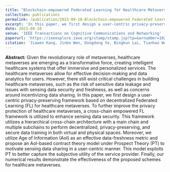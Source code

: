 ```yaml
---
title: "Blockchain-empowered Federated Learning for Healthcare Metaverses: User-centric Incentive Mechanism with Optimal Data Freshness"
collection: publications
permalink: /publication/2023-09-10-Blockchain-empowered Federated Learning for Healthcare Metaverses: User-centric Incentive Mechanism with Optimal Data Freshness
excerpt: 'In this paper, we first design a user-centric privacy-preserving framework based on decentralized Federated Learning (FL) for healthcare metaverses. To further improve the privacy protection of healthcare metaverses, a cross-chain empowered FL framework is utilized to enhance sensing data security. This framework utilizes a hierarchical cross-chain architecture with a main chain and multiple subchains to perform decentralized, privacy-preserving, and secure data training in both virtual and physical spaces. Moreover, we utilize Age of Information (AoI) as an effective data-freshness metric and propose an AoI-based contract theory model under Prospect Theory (PT) to motivate sensing data sharing in a user-centric manner. This model exploits PT to better capture the subjective utility of the service provider. '
date: 2023-09-10
venue: 'IEEE Transactions on Cognitive Communications and Networking'
paperurl: 'https://ieeexplore.ieee.org/stamp/stamp.jsp?tp=&arnumber=10254627'
citation: 'Jiawen Kang, Jinbo Wen, Dongdong Ye, Bingkun Lai, Tianhao Wu, Zehui Xiong, Jiangtian Nie, Dusit Niyato, Yang Zhang, and Shengli Xie, "Blockchain-empowered federated learning for healthcare Metaverses: User-centric incentive mechanism with optimal data freshness," <i>IEEE Transactions on Cognitive Communications and Networking</i>, pp. 348-362, Feb 2024.'
---
```


**Abstract:** Given the revolutionary role of metaverses, healthcare metaverses are emerging as a transformative force, creating intelligent healthcare systems that offer immersive and personalized services. The healthcare metaverses allow for effective decision-making and data analytics for users. However, there still exist critical challenges in building healthcare metaverses, such as the risk of sensitive data leakage and issues with sensing data security and freshness, as well as concerns around incentivizing data sharing. In this paper, we first design a user-centric privacy-preserving framework based on decentralized Federated Learning (FL) for healthcare metaverses. To further improve the privacy protection of healthcare metaverses, a cross-chain empowered FL framework is utilized to enhance sensing data security. This framework utilizes a hierarchical cross-chain architecture with a main chain and multiple subchains to perform decentralized, privacy-preserving, and secure data training in both virtual and physical spaces. Moreover, we utilize Age of Information (AoI) as an effective data-freshness metric and propose an AoI-based contract theory model under Prospect Theory (PT) to motivate sensing data sharing in a user-centric manner. This model exploits PT to better capture the subjective utility of the service provider. Finally, our numerical results demonstrate the effectiveness of the proposed schemes for healthcare metaverses.

